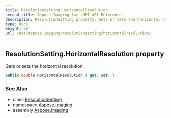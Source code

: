 ```yaml
---
title: ResolutionSetting.HorizontalResolution
second_title: Aspose.Imaging for .NET API Reference
description: ResolutionSetting property. Gets or sets the horizontal resolution
type: docs
weight: 20
url: /net/aspose.imaging/resolutionsetting/horizontalresolution/
---
```

## ResolutionSetting.HorizontalResolution property

Gets or sets the horizontal resolution.

```csharp
public double HorizontalResolution { get; set; }
```

### See Also

* class [ResolutionSetting](../)
* namespace [Aspose.Imaging](../../resolutionsetting/)
* assembly [Aspose.Imaging](../../../)


